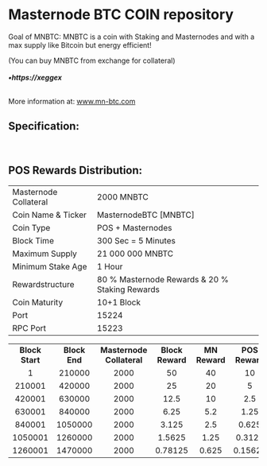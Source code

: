 <h1>Masternode BTC COIN repository</h1>
<p>  Goal of MNBTC: 
MNBTC is a coin with Staking and Masternodes and with a max supply like Bitcoin but energy efficient! <p>
<p>

(You can buy MNBTC from exchange for collateral) <br>
<br> ***•https://xeggex*** <br>


<br> More information at: www.mn-btc.com <br>

<h2><strong>Specification:</strong></h2>
<table>
<tbody>
<tr>
<td>Masternode Collateral</td>
<td>2000 MNBTC</td>
</tr>
<tr>
<td>Coin Name & Ticker</td>
<td>MasternodeBTC [MNBTC]</td>
</tr>
<tr>
<td>Coin Type</td>
<td>POS + Masternodes</td>
</tr>
<tr>
<td>Block Time</td>
<td>300 Sec  = 5 Minutes</td>
</tr>
<tr>
<td>Maximum Supply</td>
<td>21 000 000 MNBTC</td>
</tr>
<tr>
<td>Minimum Stake Age</td>
<td>1 Hour</td>
</tr>
<tr>
<td>Rewardstructure</td>
<td>80 % Masternode Rewards & 20 % Staking Rewards</td>
</tr>
<tr>
<td>Coin Maturity</td>
<td>10+1 Block</td>
</tr>
<tr>
<td>Port</td>
<td>15224</td>
</tr>
<tr>
<td>RPC Port</td>
<td>15223</td>
</tr>
  
  
<br>
<h2><strong>POS Rewards Distribution:</strong></h2>
<table border="0" width="600" cellspacing="2" cellpadding="2"><colgroup><col width="26" /><col width="106" /><col width="98" /><col width="126" /><col width="130" /><col width="118" /></colgroup>
<tbody>
<tr>
<td class="xl65" style="width: 120px; text-align: center;"><strong>Block Start</strong></td>
<td class="xl65" style="width: 120px; text-align: center;"><strong>Block End</strong></td>
<td class="xl65" style="width: 180px; text-align: center;"><strong>Masternode Collateral</strong></td>
<td class="xl65" style="width: 120px; text-align: center;"><strong>Block Reward</strong></td>
<td class="xl65" style="width: 120px; text-align: center;"><strong>MN Reward</strong></td>
<td class="xl66" style="width: 120px; text-align: center;"><strong>POS Reward</strong></td>
</tr>
<tr>
<td class="xl65" style="width: 120px; text-align: center;">1</td>
<td class="xl65" style="width: 120px; text-align: center;">210000</td>
<td class="xl65" style="width: 180px; text-align: center;">2000</td>
<td class="xl65" style="width: 120px; text-align: center;">50</td>
<td class="xl65" style="width: 120px; text-align: center;">40</td>
<td class="xl66" style="width: 120px; text-align: center;">10</td>
</tr>
<tr>
<td class="xl65" style="width: 120px; text-align: center;">210001</td>
<td class="xl65" style="width: 120px; text-align: center;">420000</td>
<td class="xl65" style="width: 180px; text-align: center;">2000</td>
<td class="xl65" style="width: 120px; text-align: center;">25</td>
<td class="xl65" style="width: 120px; text-align: center;">20</td>
<td class="xl66" style="width: 120px; text-align: center;">5</td>
</tr>
<tr>
<td class="xl65" style="width: 120px; text-align: center;">420001</td>
<td class="xl65" style="width: 120px; text-align: center;">630000</td>
<td class="xl65" style="width: 180px; text-align: center;">2000</td>
<td class="xl65" style="width: 120px; text-align: center;">12.5</td>
<td class="xl65" style="width: 120px; text-align: center;">10</td>
<td class="xl65" style="width: 120px; text-align: center;">2.5</td>
</tr>
<tr>
<td class="xl65" style="width: 120px; text-align: center;">630001</td>
<td class="xl65" style="width: 120px; text-align: center;">840000</td>
<td class="xl65" style="width: 180px; text-align: center;">2000</td>
<td class="xl65" style="width: 120px; text-align: center;">6.25</td>
<td class="xl65" style="width: 120px; text-align: center;">5.2</td>
<td class="xl66" style="width: 120px; text-align: center;">1.25</td>
</tr>
<tr>
<td class="xl65" style="width: 120px; text-align: center;">840001</td>
<td class="xl65" style="width: 120px; text-align: center;">1050000</td>
<td class="xl65" style="width: 180px; text-align: center;">2000</td>
<td class="xl65" style="width: 120px; text-align: center;">3.125</td>
<td class="xl65" style="width: 120px; text-align: center;">2.5</td>
<td class="xl66" style="width: 120px; text-align: center;">0.625</td>
</tr>
<tr>
<td class="xl65" style="width: 120px; text-align: center;">1050001</td>
<td class="xl65" style="width: 120px; text-align: center;">1260000</td>
<td class="xl65" style="width: 180px; text-align: center;">2000</td>
<td class="xl65" style="width: 120px; text-align: center;">1.5625</td>
<td class="xl65" style="width: 120px; text-align: center;">1.25</td>
<td class="xl66" style="width: 120px; text-align: center;">0.3125</td>
</tr>
<tr>
<td class="xl65" style="width: 120px; text-align: center;">1260001</td>
<td class="xl65" style="width: 120px; text-align: center;">1470000</td>
<td class="xl65" style="width: 180px; text-align: center;">2000</td>
<td class="xl65" style="width: 120px; text-align: center;">0.78125</td>
<td class="xl65" style="width: 120px; text-align: center;">0.625</td>
<td class="xl66" style="width: 120px; text-align: center;">0.15625</td>
</tr>
